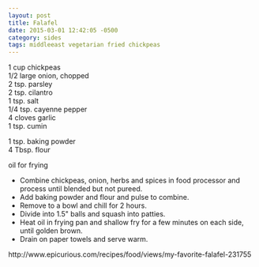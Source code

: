```yaml
---
layout: post
title: Falafel
date: 2015-03-01 12:42:05 -0500
category: sides
tags: middleeast vegetarian fried chickpeas
---
```

1 cup chickpeas  
1/2 large onion, chopped  
2 tsp. parsley  
2 tsp. cilantro  
1 tsp. salt  
1/4 tsp. cayenne pepper  
4 cloves garlic  
1 tsp. cumin  
  
1 tsp. baking powder  
4 Tbsp. flour  
  
oil for frying  
<ul>
	<li>Combine chickpeas, onion, herbs and spices in food processor and process until blended but not pureed.</li>
	<li>Add baking powder and flour and pulse to combine.</li>
	<li>Remove to a bowl and chill for 2 hours.</li>
	<li>Divide into 1.5" balls and squash into patties.</li>
	<li>Heat oil in frying pan and shallow fry for a few minutes on each side, until golden brown.</li>
	<li>Drain on paper towels and serve warm.</li>
</ul>
http://www.epicurious.com/recipes/food/views/my-favorite-falafel-231755  
